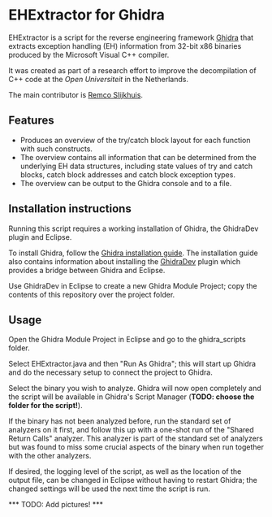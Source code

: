 # EHExtractor for Ghidra

EHExtractor is a script for the reverse engineering framework [Ghidra](https://ghidra-sre.org/) that extracts exception handling (EH) information from 32-bit x86 binaries produced by the Microsoft Visual C++ compiler.

It was created as part of a research effort to improve the decompilation of C++ code at the *Open Universiteit* in the Netherlands.

The main contributor is [Remco Slijkhuis](https://github.com/RemcoSlijkhuis).

## Features

* Produces an overview of the try/catch block layout for each function with such constructs.
* The overview contains all information that can be determined from the underlying EH data structures, including state values of try and catch blocks, catch block addresses and catch block exception types.
* The overview can be output to the Ghidra console and to a file.

## Installation instructions

Running this script requires a working installation of Ghidra, the GhidraDev plugin and Eclipse.

To install Ghidra, follow the [Ghidra installation guide](https://ghidra-sre.org/InstallationGuide.html).
The installation guide also contains information about installing the [GhidraDev](https://ghidra-sre.org/InstallationGuide.html#Development) plugin which provides a bridge between Ghidra and Eclipse.

Use GhidraDev in Eclipse to create a new Ghidra Module Project; copy the contents of this repository over the project folder.

## Usage

Open the Ghidra Module Project in Eclipse and go to the ghidra_scripts folder.

Select EHExtractor.java and then "Run As Ghidra"; this will start up Ghidra and do the necessary setup to connect the project to Ghidra.

Select the binary you wish to analyze. Ghidra will now open completely and the script will be available in Ghidra's Script Manager (**TODO: choose the folder for the script!**).

If the binary has not been analyzed before, run the standard set of analyzers on it first, and follow this up with a one-shot run of the "Shared Return Calls" analyzer. This analyzer is part of the standard set of analyzers but was found to miss some crucial aspects of the binary when run together with the other analyzers.

If desired, the logging level of the script, as well as the location of the output file, can be changed in Eclipse without having to restart Ghidra; the changed settings will be used the next time the script is run.

*** TODO: Add pictures! ***
